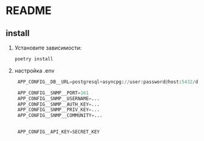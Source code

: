 # README

## install

1. Установите зависимости:
   ```bash
   poetry install
   ```

2. настройка .env
   ```python
    APP_CONFIG__DB__URL=postgresql+asyncpg://user:password@host:5432/database_name

    APP_CONFIG__SNMP__PORT=161
    APP_CONFIG__SNMP__USERNAME=...
    APP_CONFIG__SNMP__AUTH_KEY=...
    APP_CONFIG__SNMP__PRIV_KEY=...
    APP_CONFIG__SNMP__COMMUNITY=...


    APP_CONFIG__API_KEY=SECRET_KEY

   ```